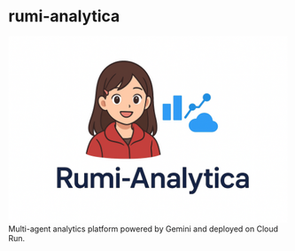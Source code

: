# rumi-analytica
![Logo](/images/rumi-analytica-logo.png)
Multi-agent analytics platform powered by Gemini and deployed on Cloud Run.
